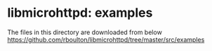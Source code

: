  libmicrohttpd: examples
===============

The files in this directory are downloaded from below   
https://github.com/rboulton/libmicrohttpd/tree/master/src/examples  


